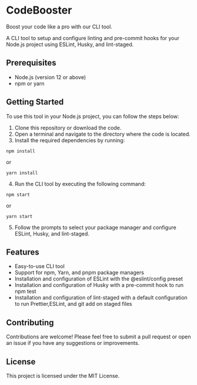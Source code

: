 # CodeBooster
Boost your code like a pro with our CLI tool.

A CLI tool to setup and configure linting and pre-commit hooks for your Node.js project using ESLint, Husky, and lint-staged.

## Prerequisites
- Node.js (version 12 or above)
- npm or yarn

## Getting Started
To use this tool in your Node.js project, you can follow the steps below:

1. Clone this repository or download the code.
2. Open a terminal and navigate to the directory where the code is located.
3. Install the required dependencies by running:

```
npm install
```

or
```
yarn install
```

4. Run the CLI tool by executing the following command:
```
npm start
```
or
```
yarn start
```

5. Follow the prompts to select your package manager and configure ESLint, Husky, and lint-staged.


## Features
- Easy-to-use CLI tool
- Support for npm, Yarn, and pnpm package managers
- Installation and configuration of ESLint with the @eslint/config preset
- Installation and configuration of Husky with a pre-commit hook to run npm test
- Installation and configuration of lint-staged with a default configuration to run Prettier,ESLint, and git add on staged files

## Contributing
Contributions are welcome! Please feel free to submit a pull request or open an issue if you have any suggestions or improvements.

## License
This project is licensed under the MIT License.